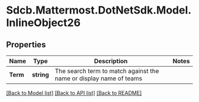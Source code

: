 # Sdcb.Mattermost.DotNetSdk.Model.InlineObject26
## Properties

Name | Type | Description | Notes
------------ | ------------- | ------------- | -------------
**Term** | **string** | The search term to match against the name or display name of teams | 

[[Back to Model list]](../README.md#documentation-for-models) [[Back to API list]](../README.md#documentation-for-api-endpoints) [[Back to README]](../README.md)

